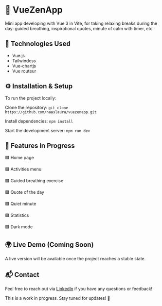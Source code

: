 # 🌿 VueZenApp

Mini app developing with Vue 3 in Vite, for taking relaxing breaks during the day: guided breathing, inspirational quotes, minute of calm with timer, etc.

## 🚀 Technologies Used
- Vue.js
- Tailwindcss
- Vue-chartjs
- Vue routeur 

## ⚙️ Installation & Setup
To run the project locally:

Clone the repository:
`git clone https://github.com/haaslaura/vuezenapp.git`

Install dependencies:
`npm install`

Start the development server:
`npm run dev`

## 🔨 Features in Progress
🟩 Home page

🟩 Activities menu

🟩 Guided breathing exercise

🟩 Quote of the day

🟩 Quiet minute

🟩 Statistics

🟩 Dark mode

## 🌍 Live Demo (Coming Soon)
A live version will be available once the project reaches a stable state.

## 📬 Contact
Feel free to reach out via [LinkedIn](https://www.linkedin.com/in/laurahaas-developpement/) if you have any questions or feedback!

This is a work in progress. Stay tuned for updates! 🚀